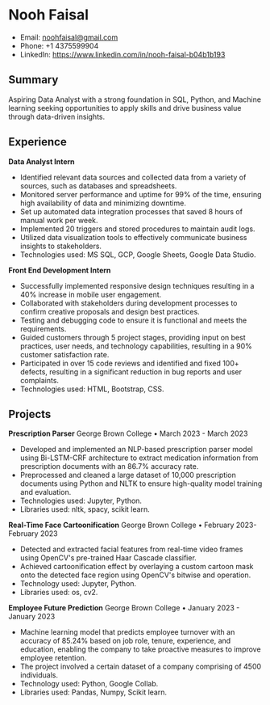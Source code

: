 

# Nooh Faisal

- Email: noohfaisal@gmail.com 
- Phone: +1 4375599904 
- LinkedIn: https://www.linkedin.com/in/nooh-faisal-b04b1b193 

## Summary

Aspiring Data Analyst with a strong foundation in SQL, Python, and Machine learning seeking opportunities to apply skills and drive business value through data-driven insights.

## Experience

**Data Analyst Intern**
- Identified relevant data sources and collected data from a variety of sources, such as databases and spreadsheets.
- Monitored server performance and uptime for 99% of the time, ensuring high availability of data and minimizing downtime.
- Set up automated data integration processes that saved 8 hours of manual work per week.
- Implemented 20 triggers and stored procedures to maintain audit logs.
- Utilized data visualization tools to effectively communicate business insights to stakeholders.
- Technologies used: MS SQL, GCP, Google Sheets, Google Data Studio.

**Front End Development Intern**
- Successfully implemented responsive design techniques resulting in a 40% increase in mobile user engagement.
- Collaborated with stakeholders during development processes to confirm creative proposals and design best practices.
- Testing and debugging code to ensure it is functional and meets the requirements.
- Guided customers through 5 project stages, providing input on best practices, user needs, and technology capabilities, resulting in a 90% customer satisfaction rate.
- Participated in over 15 code reviews and identified and fixed 100+ defects, resulting in a significant reduction in bug reports and user complaints.
- Technologies used: HTML, Bootstrap, CSS.

## Projects

**Prescription Parser** 
George Brown College • March 2023 - March 2023
- Developed and implemented an NLP-based prescription parser model using Bi-LSTM-CRF architecture to extract medication information from prescription documents with an 86.7% accuracy rate.
- Preprocessed and cleaned a large dataset of 10,000 prescription documents using Python and NLTK to ensure high-quality model training and evaluation.
- Technologies used: Jupyter, Python.
- Libraries used: nltk, spacy, scikit learn.

**Real-Time Face Cartoonification**
George Brown College • February 2023- February 2023
- Detected and extracted facial features from real-time video frames using OpenCV's pre-trained Haar Cascade classifier.
- Achieved cartoonification effect by overlaying a custom cartoon mask onto the detected face region using OpenCV's bitwise and operation.
- Technology used: Jupyter, Python.
- Libraries used: os, cv2.

**Employee Future Prediction**
George Brown College • January 2023 - January 2023
- Machine learning model that predicts employee turnover with an accuracy of 85.24% based on job role, tenure, experience, and education, enabling the company to take proactive measures to improve employee retention.
- The project involved a certain dataset of a company comprising of 4500 individuals.
- Technology used: Python, Google Collab.
- Libraries used: Pandas, Numpy, Scikit learn.



